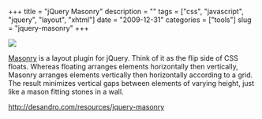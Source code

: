+++
title = "jQuery Masonry"
description = ""
tags = ["css", "javascript", "jquery", "layout", "xhtml"]
date = "2009-12-31"
categories = ["tools"]
slug = "jquery-masonry"
+++


<div class="tool-screenshot mb1"><a href="http://desandro.com/resources/jquery-masonry"><img id='bluga-thumbnail-2703' class='bluga-thumbnail custom' src='http://media.konigi.com/bluga/
wt522fce77ea34c_custom.jpg'/></a></div><p><a href="http://desandro.com/resources/jquery-masonry">Masonry</a> is a layout plugin for jQuery. Think of it as the flip side of CSS floats. Whereas floating arranges elements horizontally then vertically, Masonry arranges elements vertically then horizontally according to a grid. The result minimizes vertical gaps between elements of varying height, just like a mason fitting stones in a wall.</p>

  
<p><a href="http://desandro.com/resources/jquery-masonry">http://desandro.com/resources/jquery-masonry</a></p>
      
